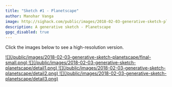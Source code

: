 ```yaml
---
title: "Sketch #1 - Planetscape"
author: Manohar Vanga
image: http://sighack.com/public/images/2018-02-03-generative-sketch-planetscape/final-small.png
description: A generative sketch - Planetscape
gpgc_disabled: true
---
```


Click the images below to see a high-resolution version.

<a href="/public/images/2018-02-03-generative-sketch-planetscape/final-highres.png" target="_blank">
![](/public/images/2018-02-03-generative-sketch-planetscape/final-small.png)
</a>
<a href="/public/images/2018-02-03-generative-sketch-planetscape/detail1.png" target="_blank">
![](/public/images/2018-02-03-generative-sketch-planetscape/detail1.png)
</a>
<a href="/public/images/2018-02-03-generative-sketch-planetscape/detail2.png" target="_blank">
![](/public/images/2018-02-03-generative-sketch-planetscape/detail2.png)
</a>
<a href="/public/images/2018-02-03-generative-sketch-planetscape/detail3.png" target="_blank">
![](/public/images/2018-02-03-generative-sketch-planetscape/detail3.png)
</a>
